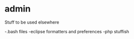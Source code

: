 admin
=====

Stuff to be used elsewhere

 -.bash files
 -eclipse formatters and preferences
 -php stuffish
